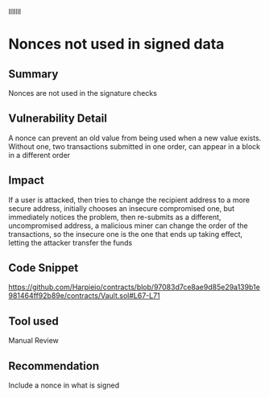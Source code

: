 IllIllI
# Nonces not used in signed data

## Summary
Nonces are not used in the signature checks

## Vulnerability Detail
A nonce can prevent an old value from being used when a new value exists. Without one, two transactions submitted in one order, can appear in a block in a different order

## Impact
If a user is attacked, then tries to change the recipient address to a more secure address, initially chooses an insecure compromised one, but immediately notices the problem, then re-submits as a different, uncompromised address, a malicious miner can change the order of the transactions, so the insecure one is the one that ends up taking effect, letting the attacker transfer the funds

## Code Snippet
https://github.com/Harpieio/contracts/blob/97083d7ce8ae9d85e29a139b1e981464ff92b89e/contracts/Vault.sol#L67-L71

## Tool used

Manual Review

## Recommendation
Include a nonce in what is signed